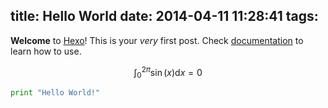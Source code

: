 title: Hello World
date: 2014-04-11 11:28:41
tags:
---

**Welcome** to [Hexo](http://zespia.tw/hexo)! This is your _very_ first post. Check [documentation](http://zespia.tw/hexo/docs) to learn how to use.

$$
\int_0^{2\pi} \sin(x) \mathrm{d}x = 0
$$

```python
print "Hello World!"
```
